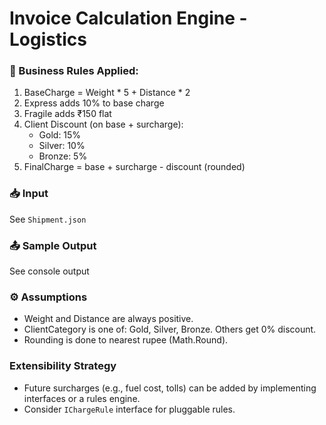 # Invoice Calculation Engine - Logistics

### 🧾 Business Rules Applied:
1. BaseCharge = Weight * 5 + Distance * 2
2. Express adds 10% to base charge
3. Fragile adds ₹150 flat
4. Client Discount (on base + surcharge):
   - Gold: 15%
   - Silver: 10%
   - Bronze: 5%
5. FinalCharge = base + surcharge - discount (rounded)

### 📥 Input
See `Shipment.json`

### 📤 Sample Output
See console output

### ⚙ Assumptions
- Weight and Distance are always positive.
- ClientCategory is one of: Gold, Silver, Bronze. Others get 0% discount.
- Rounding is done to nearest rupee (Math.Round).

### Extensibility Strategy
- Future surcharges (e.g., fuel cost, tolls) can be added by implementing interfaces or a rules engine.
- Consider `IChargeRule` interface for pluggable rules.

